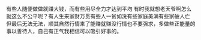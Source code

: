 有些人随便做做就赚大钱，而有些用尽全力才达到平均
有时我就想老天爷啊怎么就这么不公平呢？有人生来家财万贯有些人一贫如洗有些家庭美满有些家破人亡
但最后无法无法，顺其自然行情来了能赚就赚没行情也不要强求，多做些正能量的事以善待人，自己有正气我相信可以吸引好事的。